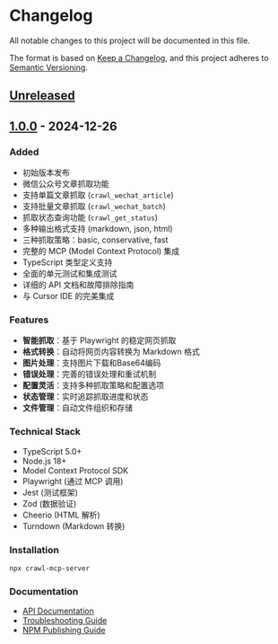 # Changelog

All notable changes to this project will be documented in this file.

The format is based on [Keep a Changelog](https://keepachangelog.com/en/1.0.0/),
and this project adheres to [Semantic Versioning](https://semver.org/spec/v2.0.0.html).

## [Unreleased]

## [1.0.0] - 2024-12-26

### Added
- 初始版本发布
- 微信公众号文章抓取功能
- 支持单篇文章抓取 (`crawl_wechat_article`)
- 支持批量文章抓取 (`crawl_wechat_batch`)
- 抓取状态查询功能 (`crawl_get_status`)
- 多种输出格式支持 (markdown, json, html)
- 三种抓取策略：basic, conservative, fast
- 完整的 MCP (Model Context Protocol) 集成
- TypeScript 类型定义支持
- 全面的单元测试和集成测试
- 详细的 API 文档和故障排除指南
- 与 Cursor IDE 的完美集成

### Features
- **智能抓取**：基于 Playwright 的稳定网页抓取
- **格式转换**：自动将网页内容转换为 Markdown 格式
- **图片处理**：支持图片下载和Base64编码
- **错误处理**：完善的错误处理和重试机制
- **配置灵活**：支持多种抓取策略和配置选项
- **状态管理**：实时追踪抓取进度和状态
- **文件管理**：自动文件组织和存储

### Technical Stack
- TypeScript 5.0+
- Node.js 18+
- Model Context Protocol SDK
- Playwright (通过 MCP 调用)
- Jest (测试框架)
- Zod (数据验证)
- Cheerio (HTML 解析)
- Turndown (Markdown 转换)

### Installation
```bash
npx crawl-mcp-server
```

### Documentation
- [API Documentation](docs/API.md)
- [Troubleshooting Guide](docs/TROUBLESHOOTING.md)
- [NPM Publishing Guide](docs/NPM_PUBLISHING_GUIDE.md)

[Unreleased]: https://github.com/yourusername/crawl-mcp-server/compare/v1.0.0...HEAD
[1.0.0]: https://github.com/yourusername/crawl-mcp-server/releases/tag/v1.0.0 